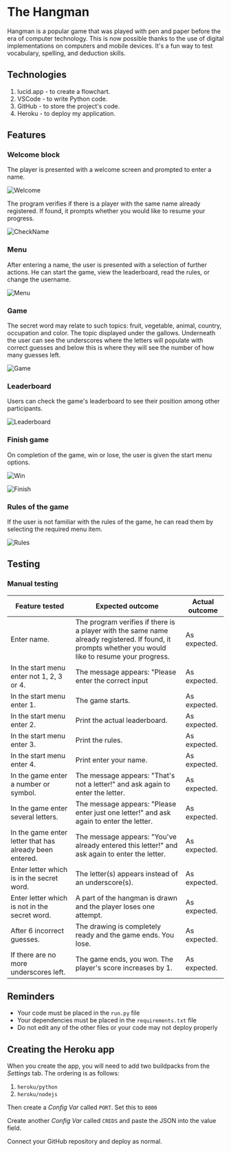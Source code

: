 # The Hangman

Hangman is a popular game that was played with pen and paper before the era of computer technology. This is now possible thanks to the use of digital implementations on computers and mobile devices. It's a fun way to test vocabulary, spelling, and deduction skills.

## Technologies

1. lucid.app - to create a flowchart.
2. VSCode - to write Python code.
3. GitHub - to store the project's code.
4. Heroku - to deploy my application.

## Features

### Welcome block

The player is presented with a welcome screen and prompted to enter a name.

![Welcome](readme_images/welcome.png)

The program verifies if there is a player with the same name already registered. If found, it prompts whether you would like to resume your progress.

![CheckName](readme_images/check_name.png)

### Menu

After entering a name, the user is presented with a selection of further actions. He can start the game, view the leaderboard, read the rules, or change the username.

![Menu](readme_images/menu.png)

### Game

The secret word may relate to such topics: fruit, vegetable, animal, country, occupation and color. The topic displayed under the gallows. Underneath the user can see the underscores where the letters will populate with correct guesses and below this is where they will see the number of how many guesses left.

![Game](readme_images/game.png)

### Leaderboard

Users can check the game's leaderboard to see their position among other participants.

![Leaderboard](readme_images/leaderboard.png)

### Finish game

On completion of the game, win or lose, the user is given the start menu options.

![Win](readme_images/win.png)

![Finish](readme_images/game_over.png)

### Rules of the game

If the user is not familiar with the rules of the game, he can read them by selecting the required menu item.

![Rules](readme_images/rules.png)

## Testing

### Manual testing

| Feature tested                                          | Expected outcome                                                                                                                                      | Actual outcome |
| ------------------------------------------------------- | ----------------------------------------------------------------------------------------------------------------------------------------------------- | -------------- |
| Enter name.                                             | The program verifies if there is a player with the same name already registered. If found, it prompts whether you would like to resume your progress. | As expected.   |
| In the start menu enter not 1, 2, 3 or 4.               | The message appears: "Please enter the correct input                                                                                                  | As expected.   |
| In the start menu enter 1.                              | The game starts.                                                                                                                                      | As expected.   |
| In the start menu enter 2.                              | Print the actual leaderboard.                                                                                                                         | As expected.   |
| In the start menu enter 3.                              | Print the rules.                                                                                                                                      | As expected.   |
| In the start menu enter 4.                              | Print enter your name.                                                                                                                                | As expected.   |
| In the game enter a number or symbol.                   | The message appears: "That's not a letter!" and ask again to enter the letter.                                                                        | As expected.   |
| In the game enter several letters.                      | The message appears: "Please enter just one letter!" and ask again to enter the letter.                                                               | As expected.   |
| In the game enter letter that has already been entered. | The message appears: "You've already entered this letter!" and ask again to enter the letter.                                                         | As expected.   |
| Enter letter which is in the secret word. | The letter(s) appears instead of an underscore(s).| As expected. |
| Enter letter which is not in the secret word. | A part of the hangman is drawn and the player loses one attempt. | As expected. |
| After 6 incorrect guesses.| The drawing is completely ready and the game ends. You lose. | As expected. |
| If there are no more underscores left. | The game ends, you won. The player's score increases by 1. | As expected. |


## Reminders

- Your code must be placed in the `run.py` file
- Your dependencies must be placed in the `requirements.txt` file
- Do not edit any of the other files or your code may not deploy properly

## Creating the Heroku app

When you create the app, you will need to add two buildpacks from the _Settings_ tab. The ordering is as follows:

1. `heroku/python`
2. `heroku/nodejs`

Then create a _Config Var_ called `PORT`. Set this to `8000`

Create another _Config Var_ called `CREDS` and paste the JSON into the value field.

Connect your GitHub repository and deploy as normal.
